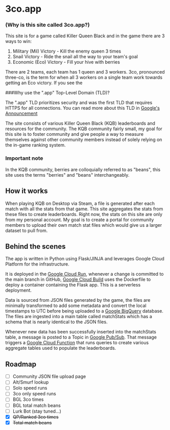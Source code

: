 # 3co.app

### (Why is this site called 3co.app?)

This site is for a game called Killer Queen Black and in the game there are 3 ways to win:
1. Military (Mil) Victory - Kill the enemy queen 3 times
2. Snail Victory - Ride the snail all the way to your team's goal
3. Economic (Eco) Victory - Fill your hive with berries

There are 2 teams, each team has 1 queen and 3 workers. 3co, pronounced three-co, 
is the term for when all 3 workers on a single team work towards getting an Eco victory. 
If you see the 

###Why use the ".app" Top-Level Domain (TLD)?

The ".app" TLD prioritizes security and was the first
TLD that requires HTTPS for all connections. You can read more about this TLD in 
[Google's Announcement](https://blog.google/technology/developers/introducing-app-more-secure-home-apps-web/)

The site consists of various Killer Queen Black (KQB) leaderboards and resources for the community. 
The KQB community fairly small, my goal for this site is to foster community and 
give people a way to measure themselves against other community members instead of
solely relying on the in-game ranking system.

### Important note
In the KQB community, berries are colloquially referred to as "beans", this site uses the
terms "berries" and "beans" interchangeably.

## How it works

When playing KQB on Desktop via Steam, a file is generated after each match with all the
stats from that game. This site aggregates the stats from these files to create leaderboards.
Right now, the stats on this site are only from my personal account.
My goal is to create a portal for community members to upload their own match stat files
which would give us a larger dataset to pull from.

## Behind the scenes

The app is written in Python using Flask/JINJA and leverages Google Cloud Platform for the infrastructure.

It is deployed in the [Google Cloud Run](https://cloud.google.com/run), whenever a change is committed to
the main branch in GitHub, [Google Cloud Build](https://cloud.google.com/build) uses the Dockerfile to deploy a 
container containing the Flask app. This is a serverless deployment.

Data is sourced from JSON files generated by the game, the files are minimally transformed 
to add some metadata and convert the local timestamps to UTC before being uploaded to a 
[Google BigQuery](https://cloud.google.com/bigquery) database. The files are ingested 
into a main table called matchStats which has a schema that is nearly identical to the JSON files.

Whenever new data has been successfully inserted into the matchStats table, 
a message is posted to a Topic in [Google Pub/Sub](https://cloud.google.com/pubsub). 
That message triggers a [Google Cloud Function](https://cloud.google.com/functions)
that runs queries to create various aggregate tables used to populate the leaderboards.

## Roadmap

- [ ] Community JSON file upload page
- [ ] Alt/Smurf lookup
- [ ] Solo speed runs
- [ ] 3co only speed runs
- [ ] BGL 3co times
- [ ] BGL total match beans
- [ ] Lurk Bot (stay tuned...)
- [x] ~~QP/Ranked 3co times~~
- [x] ~~Total match beans~~